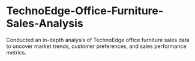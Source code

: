 # TechnoEdge-Office-Furniture-Sales-Analysis
Conducted an in-depth analysis of TechnoEdge office furniture sales data to uncover market trends, customer preferences, and sales performance metrics.
